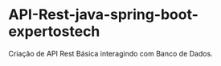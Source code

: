 # API-Rest-java-spring-boot-expertostech
Criação de API Rest Básica interagindo com Banco de Dados.
